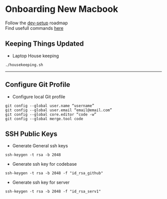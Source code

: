 # Onboarding New Macbook

Follow the [dev-setup](https://github.com/tangimds/dotfiles/blob/main/dev-setup.md) roadmap  
Find usefull commands [here](https://github.com/tangimds/dotfiles/blob/main/os-x-setup-commands.sh)

## Keeping Things Updated

- Laptop House keeping

```shell
./housekeeping.sh
```

---

## Configure Git Profile

- Configure local Git profile

```
git config --global user.name “username”
git config --global user.email “email@email.com”
git config --global core.editor “code -w”
git config --global merge.tool code

```

## SSH Public Keys

- Generate General ssh keys

```
ssh-keygen -t rsa -b 2048
```

- Generate ssh key for codebase

```
ssh-keygen -t rsa -b 2048 -f "id_rsa_github"
```

- Generate ssh key for server

```
ssh-keygen -t rsa -b 2048 -f "id_rsa_serv1"
```
